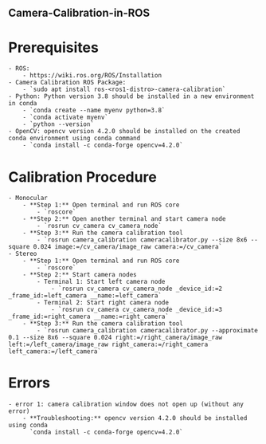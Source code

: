 ## Camera-Calibration-in-ROS
# Prerequisites
	- ROS:
		- https://wiki.ros.org/ROS/Installation
	- Camera Calibration ROS Package:
		- `sudo apt install ros-<ros1-distro>-camera-calibration`
	- Python: Python version 3.8 should be installed in a new environment in conda
		- `conda create --name myenv python=3.8`
		- `conda activate myenv`
		- `python --version`
	- OpenCV: opencv version 4.2.0 should be installed on the created conda environment using conda command
		- `conda install -c conda-forge opencv=4.2.0`
# Calibration Procedure
	- Monocular
		- **Step 1:** Open terminal and run ROS core
			- `roscore`
		- **Step 2:** Open another terminal and start camera node
			- `rosrun cv_camera cv_camera_node`
		- **Step 3:** Run the camera calibration tool
			- `rosrun camera_calibration cameracalibrator.py --size 8x6 --square 0.024 image:=/cv_camera/image_raw camera:=/cv_camera`
	- Stereo
		- **Step 1:** Open terminal and run ROS core
			- `roscore`
		- **Step 2:** Start camera nodes
			- Terminal 1: Start left camera node
				- `rosrun cv_camera cv_camera_node _device_id:=2 _frame_id:=left_camera __name:=left_camera`
			- Terminal 2: Start right camera node
				- `rosrun cv_camera cv_camera_node _device_id:=3 _frame_id:=right_camera __name:=right_camera`
		- **Step 3:** Run the camera calibration tool
			- `rosrun camera_calibration cameracalibrator.py --approximate 0.1 --size 8x6 --square 0.024 right:=/right_camera/image_raw left:=/left_camera/image_raw right_camera:=/right_camera left_camera:=/left_camera`
# Errors
	- error 1: camera calibration window does not open up (without any error)
		- **Troubleshooting:** opencv version 4.2.0 should be installed using conda
		  `conda install -c conda-forge opencv=4.2.0`


